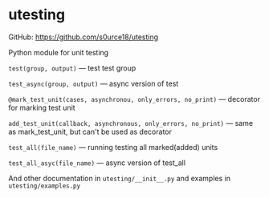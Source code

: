 # utesting

GitHub: https://github.com/s0urce18/utesting

Python module for unit testing

`test(group, output)` — test test group

`test_async(group, output)` — async version of test

`@mark_test_unit(cases, asynchronou, only_errors, no_print)` — decorator for marking test unit

`add_test_unit(callback, asynchronous, only_errors, no_print)` — same as mark_test_unit, but can't be used as decorator

`test_all(file_name)` — running testing all marked(added) units

`test_all_asyc(file_name)` — async version of test_all

And other documentation in `utesting/__init__.py` and examples in `utesting/examples.py`